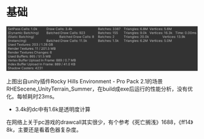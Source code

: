 # 基础

![范例](../.gitbook/assets/image.png)

上图出自unity插件Rocky Hills Environment - Pro Pack 2.1的场景RHESecene\_UnityTerrain\_Summer，在build成exe后运行的性能分析，没有优化。每帧耗时23ms。

* 3.4k的dc中有1.6k是透明度计算

在网络上关于pc游戏的drawcall其实很少，有个参考《死亡搁浅》1688，《ff14》8k，主要还是看着色器复杂度。



